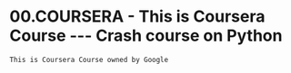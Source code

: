 # 00.COURSERA - This is Coursera Course --- Crash course on Python
    This is Coursera Course owned by Google 